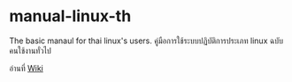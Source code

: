 # manual-linux-th
The basic manaul for thai linux's users. คู่มือการใช้ระบบปฏิบัติการประเภท linux ฉบับคนใช้งานทั่วไป

อ่านที่ [Wiki](https://github.com/warut92/manual-linux-th/wiki)
